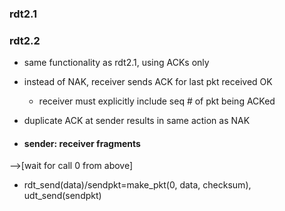 ### rdt2.1


### rdt2.2
- same functionality as rdt2.1, using ACKs only
- instead of NAK, receiver sends ACK for last pkt received OK
	- receiver must explicitly include seq # of pkt being ACKed
- duplicate ACK at sender results in same action as NAK

- #### sender: receiver fragments
-->\[wait for call 0 from above]
- rdt_send(data)/sendpkt=make_pkt(0, data, checksum), udt_send(sendpkt)